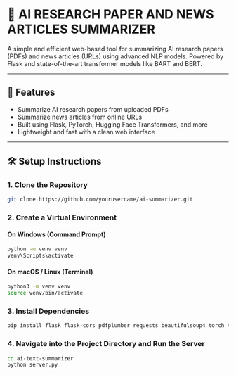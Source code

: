# 🧠 AI RESEARCH PAPER AND NEWS ARTICLES SUMMARIZER
A simple and efficient web-based tool for summarizing AI research papers (PDFs) and news articles (URLs) using advanced NLP models. Powered by Flask and state-of-the-art transformer models like BART and BERT.

---

## 🚀 Features
- Summarize AI research papers from uploaded PDFs
- Summarize news articles from online URLs
- Built using Flask, PyTorch, Hugging Face Transformers, and more
- Lightweight and fast with a clean web interface

---

## 🛠️ Setup Instructions
### 1. Clone the Repository
```bash
git clone https://github.com/yourusername/ai-summarizer.git
```

### 2. Create a Virtual Environment
#### On Windows (Command Prompt)
```bash
python -m venv venv
venv\Scripts\activate
```
#### On macOS / Linux (Terminal)
```bash
python3 -m venv venv
source venv/bin/activate
```

### 3. Install Dependencies
```bash
pip install flask flask-cors pdfplumber requests beautifulsoup4 torch transformers bert-extractive-summarizer pycryptodome newspaper3k lxml_html_clean

```

### 4. Navigate into the Project Directory and Run the Server
```bash
cd ai-text-summarizer
python server.py
```
